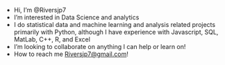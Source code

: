 - Hi, I’m @Riversjp7
- I’m interested in Data Science and analytics
- I do statistical data and machine learning and analysis related projects primarily with Python, although I have experience with Javascript, SQL, MatLab, C++, R, and Excel
- I’m looking to collaborate on anything I can help or learn on!
- How to reach me Riversjp7@gmail.com!

<!---
Riversjp7/Riversjp7 is a ✨ special ✨ repository because its `README.md` (this file) appears on your GitHub profile.
You can click the Preview link to take a look at your changes.
--->
